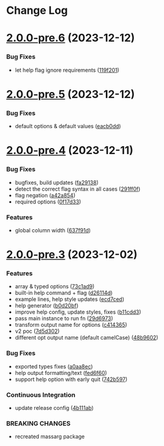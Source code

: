 # Change Log

# [2.0.0-pre.6](https://github.com/chenasraf/massarg/compare/v2.0.0-pre.5...v2.0.0-pre.6) (2023-12-12)


### Bug Fixes

* let help flag ignore requirements ([119f201](https://github.com/chenasraf/massarg/commit/119f20156b35adbc6213f79adc6fed3a8c537af3))

# [2.0.0-pre.5](https://github.com/chenasraf/massarg/compare/v2.0.0-pre.4...v2.0.0-pre.5) (2023-12-12)


### Bug Fixes

* default options & default values ([eacb0dd](https://github.com/chenasraf/massarg/commit/eacb0dd7ab8712d276280a891067cfffaafbca3a))

# [2.0.0-pre.4](https://github.com/chenasraf/massarg/compare/v2.0.0-pre.3...v2.0.0-pre.4) (2023-12-11)


### Bug Fixes

* bugfixes, build updates ([fa29138](https://github.com/chenasraf/massarg/commit/fa29138fd1bb4ac0b574086caf5dd721c17e676b))
* detect the correct flag syntax in all cases ([291ff0f](https://github.com/chenasraf/massarg/commit/291ff0fe0ef2c33cfa5d0fae3939ce9290397f29))
* flag negation ([a42a854](https://github.com/chenasraf/massarg/commit/a42a8547195f1c7c932081584af501f8bb05ef19))
* required options ([0f17d33](https://github.com/chenasraf/massarg/commit/0f17d336fb41f7c39e8dc3f536861d9bd8ab6601))


### Features

* global column width ([637f91d](https://github.com/chenasraf/massarg/commit/637f91d8ba777e6e1d98b3a65e4cc4b8a2722661))

# [2.0.0-pre.3](https://github.com/chenasraf/massarg/compare/v1.0.6...v2.0.0-pre.3) (2023-12-02)

### Features

* array & typed options ([73c1ad9](https://github.com/chenasraf/massarg/commit/73c1ad95913ab3cba5ca304e2759a9fd76212ccc))
* built-in help command + flag ([d26114d](https://github.com/chenasraf/massarg/commit/d26114dd321362c9987045878fb94fc63eb91f7e))
* example lines, help style updates ([ecd7ced](https://github.com/chenasraf/massarg/commit/ecd7ced3e8ed1f9f771d4e7522d4a8a6c76ae320))
* help generator ([b0d20bf](https://github.com/chenasraf/massarg/commit/b0d20bf48a2c37aedab6f12b078417706b0d3e89))
* improve help config, update styles, fixes ([b11cdd3](https://github.com/chenasraf/massarg/commit/b11cdd35a8ac0ac2c61148ddb4487dce4c0f5fca))
* pass main instance to run fn ([29d6973](https://github.com/chenasraf/massarg/commit/29d6973eecbaa2d86e496387fe946a53c9662466))
* transform output name for options ([c414365](https://github.com/chenasraf/massarg/commit/c414365fbe602419a19f5522055e5b3c2fed761a))
* v2 poc ([7d5d302](https://github.com/chenasraf/massarg/commit/7d5d3025c6c65ee2d858aaf1beed50d847f423b4))
* different opt output name (default camelCase) ([48b9602](https://github.com/chenasraf/massarg/commit/48b96022e42c6de1776485be1d829247f50cb6ad))

### Bug Fixes

* exported types fixes ([a0aa8ec](https://github.com/chenasraf/massarg/commit/a0aa8ecbb7c112033842f080caaea666a75b88b1))
* help output formatting/text ([fed6f60](https://github.com/chenasraf/massarg/commit/fed6f602c5e682a2b585fed68ed05d95ed2a0a7e))
* support help option with early quit ([742b597](https://github.com/chenasraf/massarg/commit/742b597f1ec9392f09b6af181d9c9cee7f680ba6))

### Continuous Integration

* update release config ([4b111ab](https://github.com/chenasraf/massarg/commit/4b111ab6f69666a1f5540b08fc932bcf2ac03ee4))


### BREAKING CHANGES

* recreated massarg package

